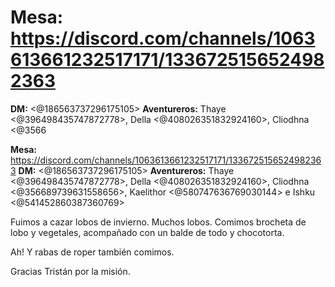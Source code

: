 # **Mesa:** https://discord.com/channels/1063613661232517171/1336725156524982363
**DM:** <@186563737296175105> 
**Aventureros:** Thaye <@396498435747872778>, Della <@408026351832924160>, Cliodhna <@3566

**Mesa:** https://discord.com/channels/1063613661232517171/1336725156524982363
**DM:** <@186563737296175105> 
**Aventureros:** Thaye <@396498435747872778>, Della <@408026351832924160>, Cliodhna <@356689739631558656>, Kaelithor <@580747636769030144> e Ishku <@541452860387360769> 

Fuimos a cazar lobos de invierno. Muchos lobos. Comimos brocheta de lobo y vegetales, acompañado con un balde de todo y chocotorta.

Ah! Y rabas de roper también comimos.

Gracias Tristán por la misión.

